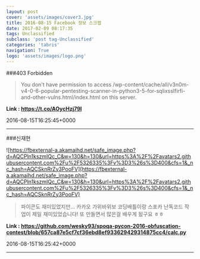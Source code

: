```yaml
---
layout: post
cover: 'assets/images/cover3.jpg'
title: 2016-08-15 Facebook 정보 스크랩
date: 2017-02-09 08:17:35
tags: Unclassified
subclass: 'post tag-Unclassified'
categories: 'tabris'
navigation: True
logo: 'assets/images/logo.png'
---
```


###403 Forbidden

>You don't have permission to access /wp-content/cache/all/v3n0m-v4-0-6-popular-pentesting-scanner-in-python3-5-for-sqlixsslfirfi-and-other-vulns.html/index.html on this server.

**Link : <https://t.co/AOycHzj79l>**

2016-08-15T16:25:45+0000

---

###신재현

![https://fbexternal-a.akamaihd.net/safe_image.php?d=AQCPln1kszmIQc_C&w=130&h=130&url=https%3A%2F%2Favatars2.githubusercontent.com%2Fu%2F5326335%3Fv%3D3%26s%3D400&cfs=1&_nc_hash=AQCSknRrZy3PooFV](https://fbexternal-a.akamaihd.net/safe_image.php?d=AQCPln1kszmIQc_C&w=130&h=130&url=https%3A%2F%2Favatars2.githubusercontent.com%2Fu%2F5326335%3Fv%3D3%26s%3D400&cfs=1&_nc_hash=AQCSknRrZy3PooFV)

>파이콘도 재미있었지만... 카카오 가위바위보 코딩배틀이랑 스포카 난독코드 작업이 제일 재미있었습니다! 또 만들면서 많은걸 배우게 됬구요 ㅎㅎ

**Link : <https://github.com/wesky93/spoqa-pycon-2016-obfuscation-contest/blob/657ca87e5cf7cf36ebd8ef933629429314875cc4/calc.py>**

2016-08-15T16:25:42+0000

---

